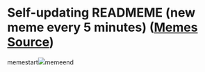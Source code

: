 # Self-updating READMEME (new meme every 5 minutes) ([Memes Source](https://bramses.notion.site/a49c1e962b7646879176ac3b327b6533?v=4d1eda54b170483cb03a40f257231764))

memestart![](https://www.notion.so/image/https%3A%2F%2Fs3-us-west-2.amazonaws.com%2Fsecure.notion-static.com%2F9e1d5561-712a-43ad-a351-a3d2739ddf05%2FE371663E-AC39-4D90-91D7-4304E8A31256.jpeg?table=block&id=3a10571b-ae68-4be6-bf37-64686867df0a&cache=v2)memeend

